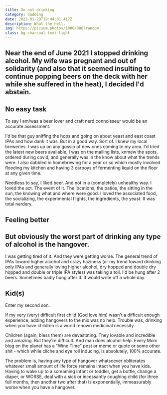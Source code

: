 ```yaml
---
title: On not drinking
category: dadding
date: 2022-01-29T18:44:01.417Z
description: What the hell.
img: https://picsum.photos/1000/800?random
class: bg-charcoal text-light
---
```

<h2 class="heading font-weight-light">Near the end of June 2021 I stopped drinking alcohol. My wife was pregnant and out of solidarity (and also that it seemed insulting to continue popping beers on the deck with her while she suffered in the heat), I decided I'd abstain.</h2>

## No easy task 

To say I am/was a beer lover and craft nerd connoisseur would be an accurate assessment.

I'd be that guy sniffing the hops and going on about yeast and east coast IPAs and how dank it was.  But in a good way.  Sort of.  I knew my local breweries. I was up on any gossip of new ones coming to my area. I'd tried the latest new beers available, I was on the mailing lists, knmew the spots, ordered during covid, and generally was in the know about what the trends were. I also dabbled in homebrewing for a year or so which mostly involved flooding my kitchen and having 3 carboys of fermenting liquid on the floor at any given time.

Needless to say, I liked beer.  And not in a (completely) unhealthy way. I loved the act. The event of it. The locations, the patios, the sitting in the sun, the knowing what and where were good. I loved the associated food, the socializing, the experimental flights, the ingredients, the yeast. It was total nerdery.

## Feeling better

<h2 class="display-3">But obviously the worst part of drinking any type of alcohol is the hangover.</h2> 

I was getting tired of it. And they were getting worse.  The general trend of IPAs toward higher alcohol and crazy haziness (or my trend toward drinking only IPAs and generally loving higher alcohol, dry hopped and double dry hopped and double or triple IPA styles) was taking a toll. I'd be hung after 2 beers. Sometimes badly hung after 3. It would write off a whole day. 

## Kid(s)

Enter my second son. 

If my very (very) difficult first child (God love him) wasn't a difficult enough experience, adding hangovers to the mix was no help. Trouble was, drinking when you have children is a world renown medicinal necessity. 

Children (again, bless them) are devastating. They lovable and incredible and amazing. But they're difficult.  And man does alcohol help. Every Mom blog on the planet has a "Wine Time" post or meme or quote or some other shit - which while cliche and eye roll inducing, is absolutely, 100% accurate. 

The problem is, having any type of hangover whatsoever obliterates whatever small amount of life force remains intact when you have kids. Having to wake up to a screaming infant or toddler, get a bottle, change a diaper, or WORSE, deal with a sick or incessantly coughing child (for three full months, then another two after that) is exponentially, immeasurably worse when you have a hangover.